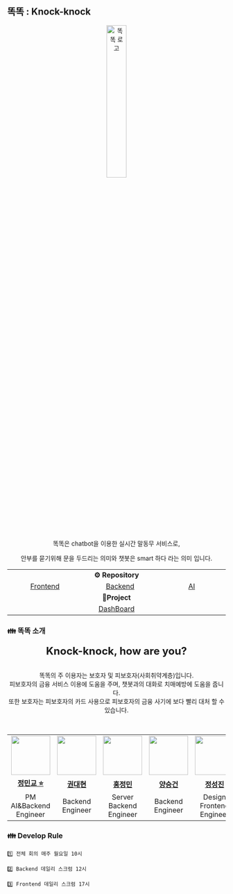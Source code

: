 ## 똑똑 : Knock-knock

<div align="center">

<img alt="똑똑 로고" src="https://github.com/user-attachments/assets/045d2ef6-b856-4782-b8f9-8297549839bc" width="30%">
<br>

똑똑은 chatbot을 이용한 실시간 말동무 서비스로, 

안부를 묻기위해 문을 두드리는 의미와 챗봇은 smart 하다 라는 의미 입니다.
</div>

<div align="center">
<table>
    <tr align="center">
        <td colspan="3" style="font-weight:bold">⚙️ Repository</td>
    </tr>
    <tr>
        <td align="center" width="200px;">
            <a href="https://github.com/Knock-and-knock/frontend">Frontend</a>
        </td>
        <td align="center" width="200px;">
            <a href="https://github.com/Knock-and-knock/backend">Backend</a>
        </td>
        <td align="center" width="200px;">
            <a href="https://github.com/Knock-and-knock/AI">AI</a>
        </td>
    </tr>
    <tr align="center">
        <td colspan="3" style="font-weight:bold">📑Project</td>
    </tr>
    <tr align="center">
        <td colspan="3">
            <a href="https://github.com/orgs/Knock-and-knock/projects/1"> DashBoard</a>
        </td>
    </tr>
</table>
</div>


### 👪 똑똑 소개

<div align="center">

<div style="font-size:1.5rem; font-weight:bold">
    Knock-knock, how are you?
</div>

<br>

똑똑의 주 이용자는 보호자 및 피보호자(사회취약계층)입니다.<br>
피보호자의 금융 서비스 이용에 도움을 주며, 챗봇과의 대화로 치매예방에 도움을 줍니다.<br>
또한 보호자는 피보호자의 카드 사용으로 피보호자의 금융 사기에 보다 빨리 대처 할 수 있습니다.
</div>

<br>

<div align="center">
<table>
    <tr>
        <td align="center" width="100px;">
            <a href="https://github.com/MinkyoDev"><img src="https://avatars.githubusercontent.com/MinkyoDev" width="90px"></a>
        </td>
        <td align="center" width="100px;">
            <a href="https://github.com/DevHyun2"><img src="https://avatars.githubusercontent.com/DevHyun2" width="90px"></a>
        <td align="center" width="100px;">
            <a href="https://github.com/wjdals898"><img src="https://avatars.githubusercontent.com/wjdals898" width="90px"></a>
        </td>
        </td>
        <td align="center" width="100px;">
            <a href="https://github.com/YangxGeon"><img src="https://avatars.githubusercontent.com/YangxGeon" width="90px"></a>
        </td>
        <td align="center" width="100px;">
            <a href="https://github.com/cocopg"><img src="https://avatars.githubusercontent.com/cocopg" width="90px"></a>
        </td>
        <td align="center" width="100px;">
            <a href="https://github.com/lee21330"><img src="https://avatars.githubusercontent.com/lee21330" width="90px"></a>
        </td>
        <td align="center" width="100px;">
            <a href="https://github.com/SonDongHee123"><img src="https://avatars.githubusercontent.com/SonDongHee123" width="90px"></a>
        </td>
    </tr>
    <tr>
        <td align="center"><a href="https://github.com/MinkyoDev"><b>정민교 ⭐️</b></a> </td>
        <td align="center"><a href="https://github.com/DevHyun2"><b>권대현</b></a> </td>
        <td align="center"><a href="https://github.com/wjdals898"><b>홍정민</b></a> </td>
        <td align="center"><a href="https://github.com/YangxGeon"><b>양승건</b></a> </td>
        <td align="center"><a href="https://github.com/cocopg"><b>정성진</b></a> </td>
        <td align="center"><a href="https://github.com/lee21330"><b>이두리</b></a> </td>
        <td align="center"><a href="https://github.com/SonDongHee123"><b>손동희</b></a> </td>
    </tr>
    <tr>
        <td align="center">PM<br>AI&Backend Engineer</td>
        <td align="center">Backend Engineer</td>
        <td align="center">Server<br>Backend Engineer</td>
        <td align="center">Backend Engineer</td>
        <td align="center">Design<br>Frontend Engineer</td>
        <td align="center">Design<br>Frontend Engineer</td>
        <td align="center">Design<br>Frontend Engineer</td>
    </tr>
</table>
</div>

### 👪 Develop Rule

```
1️⃣ 전체 회의 매주 월요일 10시

2️⃣ Backend 데일리 스크럼 12시

3️⃣ Frontend 데일리 스크럼 17시
```
